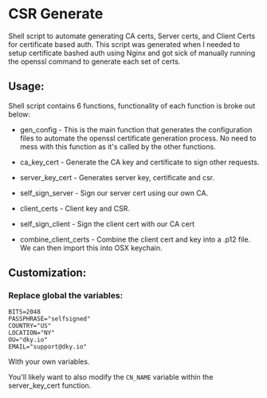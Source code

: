 # CSR Generate 

Shell script to automate generating CA certs, Server certs, and Client Certs for certificate based auth. This script was generated when I needed to setup certificate bashed auth using Nginx and got sick of manually running the openssl command to generate each set of certs.

## Usage:

Shell script contains 6 functions, functionality of each function is broke out below:

- gen_config - This is the main function that generates the configuration files to automate the openssl certificate generation process. No need to mess with this function as it's called by the other functions.

- ca_key_cert - Generate the CA key and certificate to sign other requests. 
- server_key_cert - Generates server key, certificate and csr.  
- self_sign_server - Sign our server cert using our own CA. 
- client_certs - Client key and CSR. 
- self_sign_client - Sign the client cert with our CA cert 
- combine_client_certs - Combine the client cert and key into a .p12 file. We can then import this into OSX keychain. 

## Customization:

### Replace global the variables:

```
BITS=2048
PASSPHRASE="selfsigned"
COUNTRY="US"
LOCATION="NY"
OU="dky.io"
EMAIL="support@dky.io"
```

With your own variables. 

You'll likely want to also modify the `CN_NAME` variable within the server_key_cert function. 
